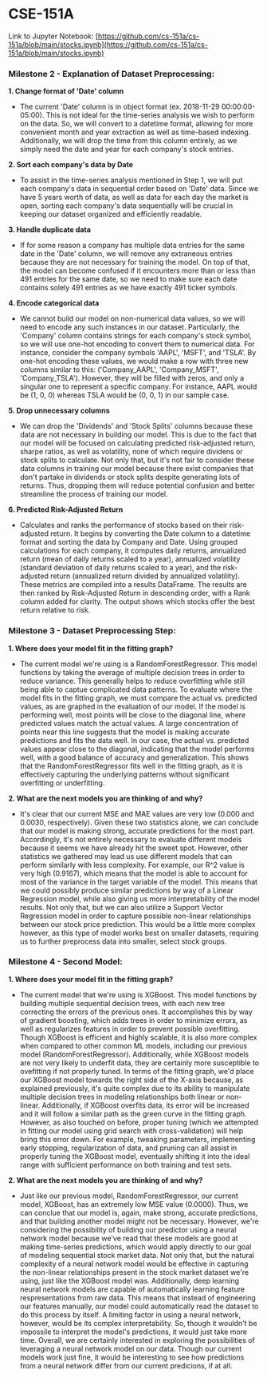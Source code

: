# CSE-151A

Link to Jupyter Notebook: [https://github.com/cs-151a/cs-151a/blob/main/stocks.ipynb](https://github.com/cs-151a/cs-151a/blob/main/stocks.ipynb)

### Milestone 2 - Explanation of Dataset Preprocessing:
**1. Change format of 'Date' column**
* The current 'Date' column is in object format (ex. 2018-11-29 00:00:00-05:00). This is not ideal for the time-series analysis we wish to perform on the data. So, we will convert to a datetime format, allowing for more convenient month and year extraction as well as time-based indexing. Additionally, we will drop the time from this column entirely, as we simply need the date and year for each company's stock entries.

**2. Sort each company's data by Date**
* To assist in the time-series analysis mentioned in Step 1, we will put each company's data in sequential order based on 'Date' data. Since we have 5 years worth of data, as well as data for each day the market is open, sorting each company's data sequentially will be crucial in keeping our dataset organized and efficiently readable.

**3. Handle duplicate data**
* If for some reason a company has multiple data entries for the same date in the 'Date' column, we will remove any extraneous entries because they are not necessary for training the model. On top of that, the model can become confused if it encounters more than or less than 491 entries for the same date, so we need to make sure each date contains solely 491 entries as we have exactly 491 ticker symbols.

**4. Encode categorical data**
* We cannot build our model on non-numerical data values, so we will need to encode any such instances in our dataset. Particularly, the 'Company' column contains strings for each company's stock symbol, so we will use one-hot encoding to convert them to numerical data. For instance, consider the company symbols 'AAPL', 'MSFT', and 'TSLA'. By one-hot encoding these values, we would make a row with three new columns similar to this: ('Company_AAPL', 'Company_MSFT', 'Company_TSLA'). However, they will be filled with zeros, and only a singular one to represent a specific company. For instance, AAPL would be (1, 0, 0) whereas TSLA would be (0, 0, 1) in our sample case. 

**5. Drop unnecessary columns**
* We can drop the 'Dividends' and 'Stock Splits' columns because these data are not necessary in building our model. This is due to the fact that our model will be focused on calculating predicted risk-adjusted return, sharpe ratios, as well as volatility, none of which require dividens or stock splits to calculate. Not only that, but it's not fair to consider these data columns in training our model because there exist companies that don't partake in dividends or stock splits despite generating lots of returns. Thus, dropping them will reduce potential confusion and better streamline the process of training our model. 

**6. Predicted Risk-Adjusted Return**
* Calculates and ranks the performance of stocks based on their risk-adjusted return. It begins by converting the Date column to a datetime format and sorting the data by Company and Date. Using grouped calculations for each company, it computes daily returns, annualized return (mean of daily returns scaled to a year), annualized volatility (standard deviation of daily returns scaled to a year), and the risk-adjusted return (annualized return divided by annualized volatility). These metrics are compiled into a results DataFrame. The results are then ranked by Risk-Adjusted Return in descending order, with a Rank column added for clarity. The output shows which stocks offer the best return relative to risk.

### Milestone 3 - Dataset Preprocessing Step:

**1. Where does your model fit in the fitting graph?**
* The current model we're using is a RandomForestRegressor. This model functions by taking the average of multiple decision trees in order to reduce variance. This generally helps to reduce overfitting while still being able to captue complicated data patterns. To evaluate where the model fits in the fitting graph, we must compare the actual vs. predicted values, as are graphed in the evaluation of our model. If the model is performing well, most points will be close to the diagonal line, where predicted values match the actual values. A large concentration of points near this line suggests that the model is making accurate predictions and fits the data well. In our case, the actual vs. predicted values appear close to the diagonal, indicating that the model performs well, with a good balance of accuracy and generalization. This shows that the RandomForestRegressor fits well in the fitting graph, as it is effectively capturing the underlying patterns without significant overfitting or underfitting.

**2. What are the next models you are thinking of and why?**
* It's clear that our current MSE and MAE values are very low (0.000 and 0.0030, respectively). Given these two statistics alone, we can conclude that our model is making strong, accurate predictions for the most part. Accordingly, it's not entirely necessary to evaluate different models because it seems we have already hit the sweet spot. However, other statistics we gathered may lead us use different models that can perform similarly with less complexity. For example, our R^2 value is very high (0.9167), which means that the model is able to account for most of the variance in the target variable of the model. This means that we could possibly produce similar predictions by way of a Linear Regression model, while also giving us more interpretability of the model results. Not only that, but we can also utilize a Support Vector Regression model in order to capture possible non-linear relationships between our stock price prediction. This would be a little more complex however, as this type of model works best on smaller datasets, requiring us to further preprocess data into smaller, select stock groups.

### Milestone 4 - Second Model:

**1. Where does your model fit in the fitting graph?**
* The current model that we're using is XGBoost. This model functions by building multiple sequential decision trees, with each new tree correcting the errors of the previous ones. It accomplishes this by way of gradient boosting, which adds trees in order to minimize errors, as well as regularizes features in order to prevent possible overfitting. Though XGBoost is efficient and highly scalable, it is also more complex when compared to other common ML models, including our previous model (RandomForestRegressor). Additionally, while XGBoost models are not very likely to underfit data, they are certainly more susceptible to ovefitting if not properly tuned. In terms of the fitting graph, we'd place our XGBoost model towards the right side of the X-axis because, as explained previously, it's quite complex due to its ability to manipulate multiple decision trees in modeling relationships both linear or non-linear. Additionally, if XGBoost overfits data, its error will be increased and it will follow a similar path as the green curve in the fitting graph. However, as also touched on before, proper tuning (which we attempted in fitting our model using grid search with cross-validation) will help bring this error down. For example, tweaking parameters, implementing early stopping, regularization of data, and pruning can all assist in properly tuning the XGBoost model, eventually shifting it into the ideal range with sufficient performance on both training and test sets.

**2. What are the next models you are thinking of and why?**
* Just like our previous model, RandomForestRegressor, our current model, XGBoost, has an extremely low MSE value (0.0000). Thus, we can conclue that our model is, again, make strong, accurate predictions, and that building another model might not be necessary. However, we're considering the possibility of building our predictor using a neural network model because we've read that these models are good at making time-series predictions, which would apply directly to our goal of modeling sequential stock market data. Not only that, but the natural complexity of a neural network model would be effective in capturing the non-linear relationships present in the stock market dataset we're using, just like the XGBoost model was. Additionally, deep learning neural network models are capable of automatically learning feature respresentations from raw data. This means that instead of engineering our features manually, our model could automatically read the dataset to do this process by itself. A limiting factor in using a neural network, however, would be its complex interpretability. So, though it wouldn't be impossile to interpret the model's predictions, it would just take more time. Overall, we are certainly interested in exploring the possibilities of leveraging a neural network model on our data. Though our current models work just fine, it would be interesting to see how predictions from a neural network differ from our current predicions, if at all.

